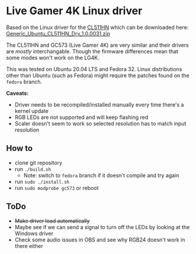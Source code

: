 # Live Gamer 4K Linux driver

Based on the Linux driver for the [CL511HN](https://www.avermedia.com/professional/product/cl511hn/overview)
which can be downloaded here: [Generic_Ubuntu_CL511HN_Drv_1.0.0031.zip](http://storage.avermedia.com/web_release_www/CL511HN/Generic_Ubuntu_CL511HN_Drv_1.0.0031.zip)

The CL511HN and GC573 (Live Gamer 4K) are very similar and their drivers are *mostly* interchangable. Though the firmware differences mean that some modes won't work on the LG4K.

This was tested on Ubuntu 20.04 LTS and Fedora 32. Linux distributions other than Ubuntu (such as Fedora) might require the patches found on the `fedora` branch.

**Caveats:**
* Driver needs to be recompiled/installed manually every time there's a kernel update
* RGB LEDs are not supported and will keep flashing red
* Scaler doesn't seem to work so selected resolution has to match input resolution

## How to

* clone git repository
* run `./build.sh`
  + Note: switch to `fedora` branch if it doesn't compile and try again
* run `sudo ./install.sh`
* run `sudo modprobe gc573` or reboot

## ToDo

* ~~Make driver load automatically~~
* Maybe see if we can send a signal to turn off the LEDs by looking at the Windows driver
* Check some audio issues in OBS and see why RGB24 doesn't work in there either

